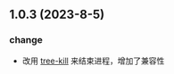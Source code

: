 ## 1.0.3 (2023-8-5)

### change

-   改用 [tree-kill](https://github.com/pkrumins/node-tree-kill) 来结束进程，增加了兼容性
